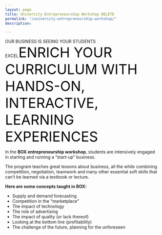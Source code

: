 ```yaml
---
layout: page
title: University Entrepreneurship Workshop DELETE
permalink: "/university-entrepreneurship-workshop/"
description: 

---
```

OUR BUSINESS IS SEEING YOUR STUDENTS EXCEL<span style="color: #000; font-size: 45px;">ENRICH YOUR CURRICULUM WITH HANDS-ON,
INTERACTIVE, LEARNING EXPERIENCES</span>
<p style="text-align: left;">In the <strong>BOX entrepreneurship workshop</strong>, students are intensively engaged in starting and running a “start-up” business.</p>
<p style="text-align: left;">The program teaches great lessons about business, all the while combining competition, negotiation, teamwork and many other essential soft skills that can’t be learned via a textbook or lecture.</p>
<p style="text-align: left;"><strong>Here are some concepts taught in BOX:</strong></p>

<ul>
 	<li style="text-align: left;">Supply and demand forecasting</li>
 	<li style="text-align: left;">Competition in the “marketplace”</li>
 	<li style="text-align: left;">The impact of technology</li>
 	<li style="text-align: left;">The role of advertising</li>
 	<li style="text-align: left;">The impact of quality (or lack thereof)</li>
 	<li style="text-align: left;">Looking at the bottom line (profitability)</li>
 	<li style="text-align: left;">The challenge of the future, planning for the unforeseen</li>
</ul>
<style>div.wpforms-container-full .wpforms-form input, div.wpforms-container-full .wpforms-form button, div.wpforms-container-full .wpforms-form .wpforms-page-button{background:#000!important;}</style>